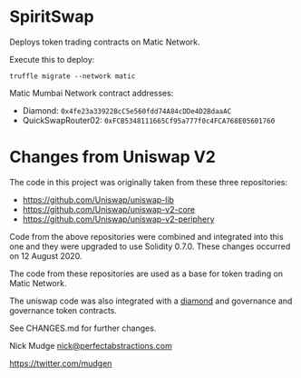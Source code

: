 # SpiritSwap

Deploys token trading contracts on Matic Network.

Execute this to deploy:

`truffle migrate --network matic`

Matic Mumbai Network contract addresses:

* Diamond: `0x4fe23a33922BcC5e560fdd74A84cDDe4D2BdaaAC`
* QuickSwapRouter02: `0xFCB5348111665Cf95a777f0c4FCA768E05601760`

# Changes from Uniswap V2

The code in this project was originally taken from these three repositories:
* https://github.com/Uniswap/uniswap-lib
* https://github.com/Uniswap/uniswap-v2-core
* https://github.com/Uniswap/uniswap-v2-periphery

Code from the above repositories were combined and integrated into this one and they were upgraded to use Solidity 0.7.0.
These changes occurred on 12 August 2020.

The code from these repositories are used as a base for token trading on Matic Network.

The uniswap code was also integrated with a [diamond](https://eips.ethereum.org/EIPS/eip-2535) and governance and governance token contracts.

See CHANGES.md for further changes.

Nick Mudge <nick@perfectabstractions.com>

https://twitter.com/mudgen


